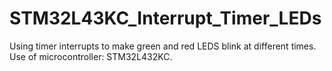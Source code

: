 # STM32L43KC_Interrupt_Timer_LEDs
Using timer interrupts to make green and red LEDS blink at different times. Use of microcontroller: STM32L432KC.
